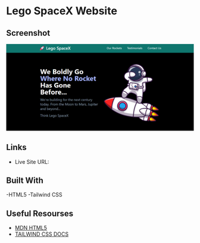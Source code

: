 # Lego SpaceX Website

## Screenshot

![](./build/screen/screen.png)

## Links

- Live Site URL: [](https://lego-space-x.onrender.com/)

## Built With

-HTML5
-Tailwind CSS

## Useful Resourses

- [MDN HTML5](https://developer.mozilla.org/en-US/docs/Web/HTML)
- [TAILWIND CSS DOCS](https://tailwindcss.com/docs/installation)
